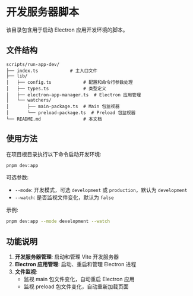 # 开发服务器脚本

该目录包含用于启动 Electron 应用开发环境的脚本。

## 文件结构

```
scripts/run-app-dev/
├── index.ts            # 主入口文件
├── lib/
│   ├── config.ts            # 配置和命令行参数处理
│   ├── types.ts             # 类型定义
│   ├── electron-app-manager.ts  # Electron 应用管理
│   └── watchers/
│       ├── main-package.ts  # Main 包监视器
│       └── preload-package.ts  # Preload 包监视器
└── README.md                # 本文档
```

## 使用方法

在项目根目录执行以下命令启动开发环境:

```bash
pnpm dev:app
```

可选参数:

- `--mode`: 开发模式，可选 `development` 或 `production`，默认为 `development`
- `--watch`: 是否监视文件变化，默认为 `false`

示例:

```bash
pnpm dev:app --mode development --watch
```

## 功能说明

1. **开发服务器管理**: 启动和管理 Vite 开发服务器
2. **Electron 应用管理**: 启动、重启和管理 Electron 进程
3. **文件监视**:
   - 监视 main 包文件变化，自动重启 Electron 应用
   - 监视 preload 包文件变化，自动重新加载页面
